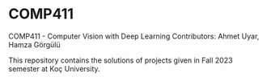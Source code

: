 # COMP411
COMP411 - Computer Vision with Deep Learning
Contributors: Ahmet Uyar, Hamza Görgülü

This repository contains the solutions of projects given in Fall 2023 semester at Koç University. 

